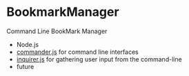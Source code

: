 # BookmarkManager
Command Line BookMark Manager

- Node.js
- [commander.js](https://github.com/tj/commander.js/) for command line interfaces 
- [inquirer.js](https://github.com/SBoudrias/Inquirer.js) for gathering user input from the command-line 
- future
